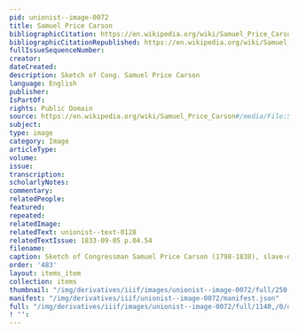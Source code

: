 ```yaml
---
pid: unionist--image-0072
title: Samuel Price Carson
bibliographicCitation: https://en.wikipedia.org/wiki/Samuel_Price_Carson#/media/File:SamuelPriceCarson.jpg
bibliographicCitationRepublished: https://en.wikipedia.org/wiki/Samuel_Price_Carson#/media/File:SamuelPriceCarson.jpg
fullIssueSequenceNumber: 
creator: 
dateCreated: 
description: Sketch of Cong. Samuel Price Carson
language: English
publisher: 
IsPartOf: 
rights: Public Domain
source: https://en.wikipedia.org/wiki/Samuel_Price_Carson#/media/File:SamuelPriceCarson.jpg
subject: 
type: image
category: Image
articleType: 
volume: 
issue: 
transcription: 
scholarlyNotes: 
commentary: 
relatedPeople: 
featured: 
repeated: 
relatedImage: 
relatedText: unionist--text-0128
relatedTextIssue: 1833-09-05 p.04.54
filename: 
caption: Sketch of Congressman Samuel Price Carson (1798-1838), slave-owner and duelist
order: '483'
layout: items_item
collection: items
thumbnail: "/img/derivatives/iiif/images/unionist--image-0072/full/250,/0/default.jpg"
manifest: "/img/derivatives/iiif/unionist--image-0072/manifest.json"
full: "/img/derivatives/iiif/images/unionist--image-0072/full/1140,/0/default.jpg"
! '': 
---
```


